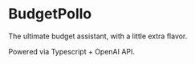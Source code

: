 # BudgetPollo
The ultimate budget assistant, with a little extra flavor.

Powered via Typescript + OpenAI API.